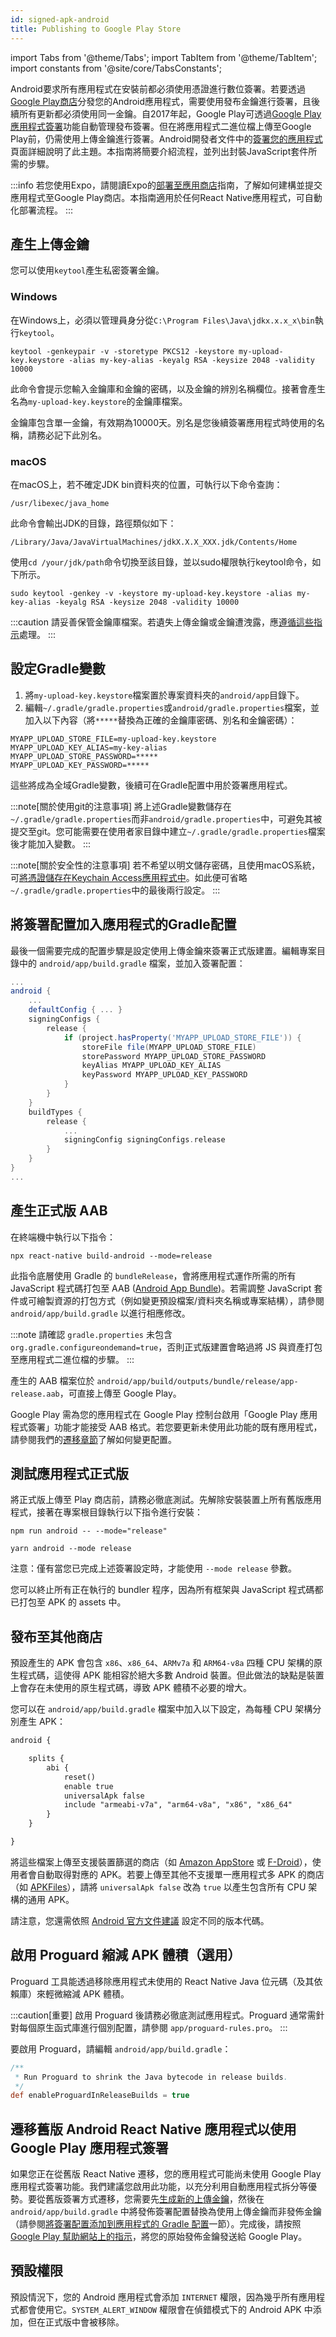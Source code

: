 ```yaml
---
id: signed-apk-android
title: Publishing to Google Play Store
---
```


import Tabs from '@theme/Tabs'; import TabItem from '@theme/TabItem'; import constants from '@site/core/TabsConstants';

Android要求所有應用程式在安裝前都必須使用憑證進行數位簽署。若要透過[Google Play商店](https://play.google.com/store)分發您的Android應用程式，需要使用發布金鑰進行簽署，且後續所有更新都必須使用同一金鑰。自2017年起，Google Play可透過[Google Play應用程式簽署](https://developer.android.com/studio/publish/app-signing#app-signing-google-play)功能自動管理發布簽署。但在將應用程式二進位檔上傳至Google Play前，仍需使用上傳金鑰進行簽署。Android開發者文件中的[簽署您的應用程式](https://developer.android.com/tools/publishing/app-signing.html)頁面詳細說明了此主題。本指南將簡要介紹流程，並列出封裝JavaScript套件所需的步驟。

:::info
若您使用Expo，請閱讀Expo的[部署至應用商店](https://docs.expo.dev/distribution/app-stores/)指南，了解如何建構並提交應用程式至Google Play商店。本指南適用於任何React Native應用程式，可自動化部署流程。
:::

## 產生上傳金鑰

您可以使用`keytool`產生私密簽署金鑰。

### Windows

在Windows上，必須以管理員身分從`C:\Program Files\Java\jdkx.x.x_x\bin`執行`keytool`。

```shell
keytool -genkeypair -v -storetype PKCS12 -keystore my-upload-key.keystore -alias my-key-alias -keyalg RSA -keysize 2048 -validity 10000
```

此命令會提示您輸入金鑰庫和金鑰的密碼，以及金鑰的辨別名稱欄位。接著會產生名為`my-upload-key.keystore`的金鑰庫檔案。

金鑰庫包含單一金鑰，有效期為10000天。別名是您後續簽署應用程式時使用的名稱，請務必記下此別名。

### macOS

在macOS上，若不確定JDK bin資料夾的位置，可執行以下命令查詢：

```shell
/usr/libexec/java_home
```

此命令會輸出JDK的目錄，路徑類似如下：

```shell
/Library/Java/JavaVirtualMachines/jdkX.X.X_XXX.jdk/Contents/Home
```

使用`cd /your/jdk/path`命令切換至該目錄，並以sudo權限執行keytool命令，如下所示。

```shell
sudo keytool -genkey -v -keystore my-upload-key.keystore -alias my-key-alias -keyalg RSA -keysize 2048 -validity 10000
```

:::caution
請妥善保管金鑰庫檔案。若遺失上傳金鑰或金鑰遭洩露，應[遵循這些指示](https://support.google.com/googleplay/android-developer/answer/7384423#reset)處理。
:::

## 設定Gradle變數

1. 將`my-upload-key.keystore`檔案置於專案資料夾的`android/app`目錄下。
2. 編輯`~/.gradle/gradle.properties`或`android/gradle.properties`檔案，並加入以下內容（將`*****`替換為正確的金鑰庫密碼、別名和金鑰密碼）：

```
MYAPP_UPLOAD_STORE_FILE=my-upload-key.keystore
MYAPP_UPLOAD_KEY_ALIAS=my-key-alias
MYAPP_UPLOAD_STORE_PASSWORD=*****
MYAPP_UPLOAD_KEY_PASSWORD=*****
```

這些將成為全域Gradle變數，後續可在Gradle配置中用於簽署應用程式。

:::note[關於使用git的注意事項]
將上述Gradle變數儲存在`~/.gradle/gradle.properties`而非`android/gradle.properties`中，可避免其被提交至git。您可能需要在使用者家目錄中建立`~/.gradle/gradle.properties`檔案後才能加入變數。
:::

:::note[關於安全性的注意事項]
若不希望以明文儲存密碼，且使用macOS系統，可[將憑證儲存在Keychain Access應用程式中](https://pilloxa.gitlab.io/posts/safer-passwords-in-gradle/)。如此便可省略`~/.gradle/gradle.properties`中的最後兩行設定。
:::

## 將簽署配置加入應用程式的Gradle配置

最後一個需要完成的配置步驟是設定使用上傳金鑰來簽署正式版建置。編輯專案目錄中的 `android/app/build.gradle` 檔案，並加入簽署配置：

```groovy
...
android {
    ...
    defaultConfig { ... }
    signingConfigs {
        release {
            if (project.hasProperty('MYAPP_UPLOAD_STORE_FILE')) {
                storeFile file(MYAPP_UPLOAD_STORE_FILE)
                storePassword MYAPP_UPLOAD_STORE_PASSWORD
                keyAlias MYAPP_UPLOAD_KEY_ALIAS
                keyPassword MYAPP_UPLOAD_KEY_PASSWORD
            }
        }
    }
    buildTypes {
        release {
            ...
            signingConfig signingConfigs.release
        }
    }
}
...
```

## 產生正式版 AAB

在終端機中執行以下指令：

```shell
npx react-native build-android --mode=release
```

此指令底層使用 Gradle 的 `bundleRelease`，會將應用程式運作所需的所有 JavaScript 程式碼打包至 AAB ([Android App Bundle](https://developer.android.com/guide/app-bundle))。若需調整 JavaScript 套件或可繪製資源的打包方式（例如變更預設檔案/資料夾名稱或專案結構），請參閱 `android/app/build.gradle` 以進行相應修改。

:::note
請確認 `gradle.properties` 未包含 `org.gradle.configureondemand=true`，否則正式版建置會略過將 JS 與資產打包至應用程式二進位檔的步驟。
:::

產生的 AAB 檔案位於 `android/app/build/outputs/bundle/release/app-release.aab`，可直接上傳至 Google Play。

Google Play 需為您的應用程式在 Google Play 控制台啟用「Google Play 應用程式簽署」功能才能接受 AAB 格式。若您要更新未使用此功能的既有應用程式，請參閱我們的[遷移章節](#migrating-old-android-react-native-apps-to-use-app-signing-by-google-play)了解如何變更配置。

## 測試應用程式正式版

將正式版上傳至 Play 商店前，請務必徹底測試。先解除安裝裝置上所有舊版應用程式，接著在專案根目錄執行以下指令進行安裝：

<Tabs groupId="package-manager" queryString defaultValue={constants.defaultPackageManager} values={constants.packageManagers}>
<TabItem value="npm">

```shell
npm run android -- --mode="release"
```

</TabItem>
<TabItem value="yarn">

```shell
yarn android --mode release
```

</TabItem>
</Tabs>

注意：僅有當您已完成上述簽署設定時，才能使用 `--mode release` 參數。

您可以終止所有正在執行的 bundler 程序，因為所有框架與 JavaScript 程式碼都已打包至 APK 的 assets 中。

## 發布至其他商店

預設產生的 APK 會包含 `x86`、`x86_64`、`ARMv7a` 和 `ARM64-v8a` 四種 CPU 架構的原生程式碼，這使得 APK 能相容於絕大多數 Android 裝置。但此做法的缺點是裝置上會存在未使用的原生程式碼，導致 APK 體積不必要的增大。

您可以在 `android/app/build.gradle` 檔案中加入以下設定，為每種 CPU 架構分別產生 APK：

```diff
android {

    splits {
        abi {
            reset()
            enable true
            universalApk false
            include "armeabi-v7a", "arm64-v8a", "x86", "x86_64"
        }
    }

}
```

將這些檔案上傳至支援裝置篩選的商店（如 [Amazon AppStore](https://developer.amazon.com/docs/app-submission/device-filtering-and-compatibility.html) 或 [F-Droid](https://f-droid.org/en/)），使用者會自動取得對應的 APK。若要上傳至其他不支援單一應用程式多 APK 的商店（如 [APKFiles](https://www.apkfiles.com/)），請將 `universalApk false` 改為 `true` 以產生包含所有 CPU 架構的通用 APK。

請注意，您還需依照 [Android 官方文件建議](https://developer.android.com/studio/build/configure-apk-splits#configure-APK-versions) 設定不同的版本代碼。

## 啟用 Proguard 縮減 APK 體積（選用）

Proguard 工具能透過移除應用程式未使用的 React Native Java 位元碼（及其依賴庫）來輕微縮減 APK 體積。

:::caution[重要]
啟用 Proguard 後請務必徹底測試應用程式。Proguard 通常需針對每個原生函式庫進行個別配置，請參閱 `app/proguard-rules.pro`。
:::

要啟用 Proguard，請編輯 `android/app/build.gradle`：

```groovy
/**
 * Run Proguard to shrink the Java bytecode in release builds.
 */
def enableProguardInReleaseBuilds = true
```

## 遷移舊版 Android React Native 應用程式以使用 Google Play 應用程式簽署

如果您正在從舊版 React Native 遷移，您的應用程式可能尚未使用 Google Play 應用程式簽署功能。我們建議您啟用此功能，以充分利用自動應用程式拆分等優勢。要從舊版簽署方式遷移，您需要先[生成新的上傳金鑰](#generating-an-upload-key)，然後在 `android/app/build.gradle` 中將發佈簽署配置替換為使用上傳金鑰而非發佈金鑰（請參閱[將簽署配置添加到應用程式的 Gradle 配置](#adding-signing-config-to-your-apps-gradle-config)一節）。完成後，請按照 [Google Play 幫助網站上的指示](https://support.google.com/googleplay/android-developer/answer/7384423)，將您的原始發佈金鑰發送給 Google Play。

## 預設權限

預設情況下，您的 Android 應用程式會添加 `INTERNET` 權限，因為幾乎所有應用程式都會使用它。`SYSTEM_ALERT_WINDOW` 權限會在偵錯模式下的 Android APK 中添加，但在正式版中會被移除。
